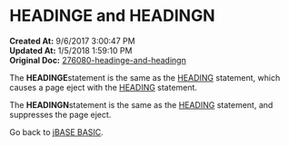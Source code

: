 # HEADINGE and HEADINGN

**Created At:** 9/6/2017 3:00:47 PM  
**Updated At:** 1/5/2018 1:59:10 PM  
**Original Doc:** [276080-headinge-and-headingn](https://docs.jbase.com/36868-jbase-basic/276080-headinge-and-headingn)  


The **HEADINGE**statement is the same as the [HEADING](276079-heading) statement, which causes a page eject with the [HEADING](276079-heading) statement.

The **HEADINGN**statement is the same as the [HEADING](276079-heading) statement, and suppresses the page eject.

Go back to [jBASE BASIC](263498-jbase-basic).
